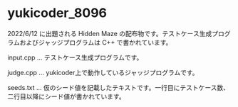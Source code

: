 # yukicoder_8096
2022/6/12 に出題される Hidden Maze の配布物です。テストケース生成プログラムおよびジャッジプログラムは C++ で書かれています。

input.cpp ... テストケース生成プログラムです。

judge.cpp ... yukicoder上で動作しているジャッジプログラムです。

seeds.txt ... 仮のシード値を記載したテキストです。一行目にテストケース数、二行目以降にシード値が書かれています。
